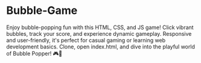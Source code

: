 # Bubble-Game
Enjoy bubble-popping fun with this HTML, CSS, and JS game! Click vibrant bubbles, track your score, and experience dynamic gameplay. Responsive and user-friendly, it's perfect for casual gaming or learning web development basics. Clone, open index.html, and dive into the playful world of Bubble Popper! 🎮🔵
